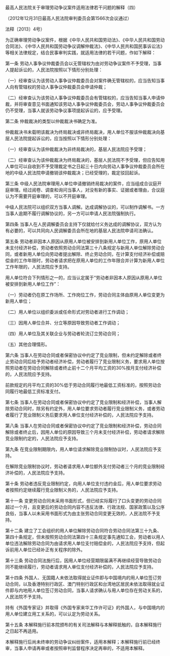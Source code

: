 最高人民法院关于审理劳动争议案件适用法律若干问题的解释（四）

（2012年12月31日最高人民法院审判委员会第1566次会议通过）

法释〔2013〕4号）

为正确审理劳动争议案件，根据《中华人民共和国劳动法》、《中华人民共和国劳动合同法》、《中华人民共和国劳动争议调解仲裁法》、《中华人民共和国民事诉讼法》等相关法律规定，结合民事审判实践，就适用法律的若干问题，作如下解释：

第一条 劳动人事争议仲裁委员会以无管辖权为由对劳动争议案件不予受理，当事人提起诉讼的，人民法院按照以下情形分别处理：

（一）经审查认为该劳动人事争议仲裁委员会对案件确无管辖权的，应当告知当事人向有管辖权的劳动人事争议仲裁委员会申请仲裁；

（二）经审查认为该劳动人事争议仲裁委员会有管辖权的，应当告知当事人申请仲裁，并将审查意见书面通知该劳动人事争议仲裁委员会，劳动人事争议仲裁委员会仍不受理，当事人就该劳动争议事项提起诉讼的，应予受理。

第二条 仲裁裁决的类型以仲裁裁决书确定为准。

仲裁裁决书未载明该裁决为终局裁决或非终局裁决，用人单位不服该仲裁裁决向基层人民法院提起诉讼的，应当按照以下情形分别处理：

（一）经审查认为该仲裁裁决为非终局裁决的，基层人民法院应予受理；

（二）经审查认为该仲裁裁决为终局裁决的，基层人民法院不予受理，但应告知用人单位可以自收到不予受理裁定书之日起三十日内向劳动人事争议仲裁委员会所在地的中级人民法院申请撤销该仲裁裁决；已经受理的，裁定驳回起诉。

第三条 中级人民法院审理用人单位申请撤销终局裁决的案件，应当组成合议庭开庭审理。经过阅卷、调查和询问当事人，对没有新的事实、证据或者理由，合议庭认为不需要开庭审理的，可以不开庭审理。

中级人民法院可以组织双方当事人调解。达成调解协议的，可以制作调解书。一方当事人逾期不履行调解协议的，另一方可以申请人民法院强制执行。

第四条 当事人在人民调解委员会主持下仅就给付义务达成的调解协议，双方认为有必要的，可以共同向人民调解委员会所在地的基层人民法院申请司法确认。

第五条 劳动者非因本人原因从原用人单位被安排到新用人单位工作，原用人单位未支付经济补偿，劳动者依照劳动合同法第三十八条规定与新用人单位解除劳动合同，或者新用人单位向劳动者提出解除、终止劳动合同，在计算支付经济补偿或赔偿金的工作年限时，劳动者请求把在原用人单位的工作年限合并计算为新用人单位工作年限的，人民法院应予支持。

用人单位符合下列情形之一的，应当认定属于“劳动者非因本人原因从原用人单位被安排到新用人单位工作”：

（一）劳动者仍在原工作场所、工作岗位工作，劳动合同主体由原用人单位变更为新用人单位；

（二）用人单位以组织委派或任命形式对劳动者进行工作调动；

（三）因用人单位合并、分立等原因导致劳动者工作调动；

（四）用人单位及其关联企业与劳动者轮流订立劳动合同；

（五）其他合理情形。

第六条 当事人在劳动合同或者保密协议中约定了竞业限制，但未约定解除或者终止劳动合同后给予劳动者经济补偿，劳动者履行了竞业限制义务，要求用人单位按照劳动者在劳动合同解除或者终止前十二个月平均工资的30%按月支付经济补偿的，人民法院应予支持。

前款规定的月平均工资的30%低于劳动合同履行地最低工资标准的，按照劳动合同履行地最低工资标准支付。

第七条 当事人在劳动合同或者保密协议中约定了竞业限制和经济补偿，当事人解除劳动合同时，除另有约定外，用人单位要求劳动者履行竞业限制义务，或者劳动者履行了竞业限制义务后要求用人单位支付经济补偿的，人民法院应予支持。

第八条 当事人在劳动合同或者保密协议中约定了竞业限制和经济补偿，劳动合同解除或者终止后，因用人单位的原因导致三个月未支付经济补偿，劳动者请求解除竞业限制约定的，人民法院应予支持。

第九条 在竞业限制期限内，用人单位请求解除竞业限制协议时，人民法院应予支持。

在解除竞业限制协议时，劳动者请求用人单位额外支付劳动者三个月的竞业限制经济补偿的，人民法院应予支持。

第十条 劳动者违反竞业限制约定，向用人单位支付违约金后，用人单位要求劳动者按照约定继续履行竞业限制义务的，人民法院应予支持。

第十一条 变更劳动合同未采用书面形式，但已经实际履行了口头变更的劳动合同超过一个月，且变更后的劳动合同内容不违反法律、行政法规、国家政策以及公序良俗，当事人以未采用书面形式为由主张劳动合同变更无效的，人民法院不予支持。

第十二条 建立了工会组织的用人单位解除劳动合同符合劳动合同法第三十九条、第四十条规定，但未按照劳动合同法第四十三条规定事先通知工会，劳动者以用人单位违法解除劳动合同为由请求用人单位支付赔偿金的，人民法院应予支持，但起诉前用人单位已经补正有关程序的除外。

第十三条 劳动合同法施行后，因用人单位经营期限届满不再继续经营导致劳动合同不能继续履行，劳动者请求用人单位支付经济补偿的，人民法院应予支持。

第十四条 外国人、无国籍人未依法取得就业证件即与中国境内的用人单位签订劳动合同，以及香港特别行政区、澳门特别行政区和台湾地区居民未依法取得就业证件即与内地用人单位签订劳动合同，当事人请求确认与用人单位存在劳动关系的，人民法院不予支持。

持有《外国专家证》并取得《外国专家来华工作许可证》的外国人，与中国境内的用人单位建立用工关系的，可以认定为劳动关系。

第十五条 本解释施行前本院颁布的有关司法解释与本解释抵触的，自本解释施行之日起不再适用。

本解释施行后尚未终审的劳动争议纠纷案件，适用本解释；本解释施行前已经终审，当事人申请再审或者按照审判监督程序决定再审的，不适用本解释。
